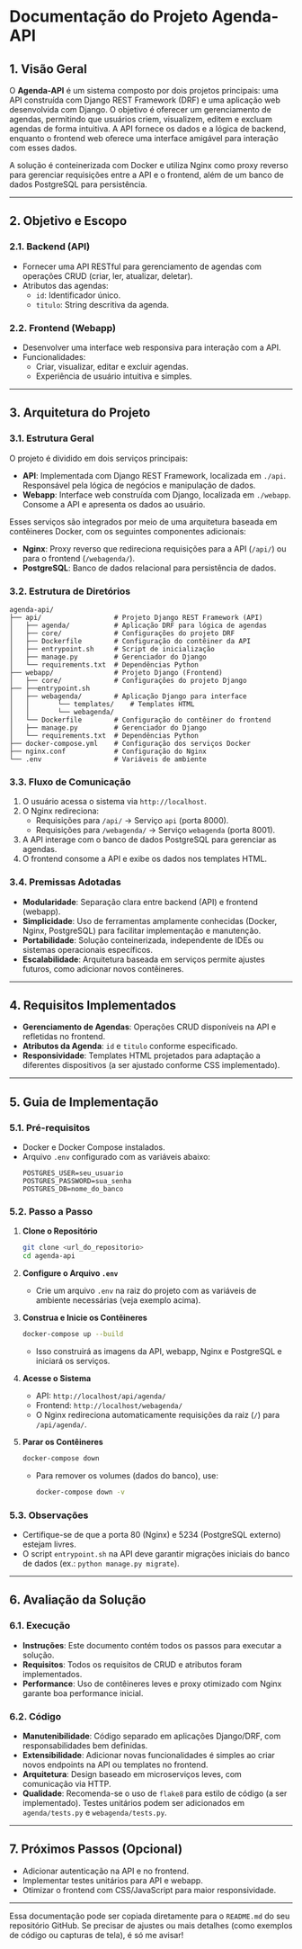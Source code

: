 # Documentação do Projeto Agenda-API

## 1. Visão Geral

O **Agenda-API** é um sistema composto por dois projetos principais: uma API construída com Django REST Framework (DRF) e uma aplicação web desenvolvida com Django. O objetivo é oferecer um gerenciamento de agendas, permitindo que usuários criem, visualizem, editem e excluam agendas de forma intuitiva. A API fornece os dados e a lógica de backend, enquanto o frontend web oferece uma interface amigável para interação com esses dados.

A solução é conteinerizada com Docker e utiliza Nginx como proxy reverso para gerenciar requisições entre a API e o frontend, além de um banco de dados PostgreSQL para persistência.

---

## 2. Objetivo e Escopo

### 2.1. Backend (API)
- Fornecer uma API RESTful para gerenciamento de agendas com operações CRUD (criar, ler, atualizar, deletar).
- Atributos das agendas:
  - `id`: Identificador único.
  - `titulo`: String descritiva da agenda.

### 2.2. Frontend (Webapp)
- Desenvolver uma interface web responsiva para interação com a API.
- Funcionalidades:
  - Criar, visualizar, editar e excluir agendas.
  - Experiência de usuário intuitiva e simples.

---

## 3. Arquitetura do Projeto

### 3.1. Estrutura Geral
O projeto é dividido em dois serviços principais:
- **API**: Implementada com Django REST Framework, localizada em `./api`. Responsável pela lógica de negócios e manipulação de dados.
- **Webapp**: Interface web construída com Django, localizada em `./webapp`. Consome a API e apresenta os dados ao usuário.

Esses serviços são integrados por meio de uma arquitetura baseada em contêineres Docker, com os seguintes componentes adicionais:
- **Nginx**: Proxy reverso que redireciona requisições para a API (`/api/`) ou para o frontend (`/webagenda/`).
- **PostgreSQL**: Banco de dados relacional para persistência de dados.

### 3.2. Estrutura de Diretórios
```
agenda-api/
├── api/                  # Projeto Django REST Framework (API)
│   ├── agenda/           # Aplicação DRF para lógica de agendas
│   ├── core/             # Configurações do projeto DRF
│   ├── Dockerfile        # Configuração do contêiner da API
│   ├── entrypoint.sh     # Script de inicialização
│   ├── manage.py         # Gerenciador do Django
│   └── requirements.txt  # Dependências Python
├── webapp/               # Projeto Django (Frontend)
│   ├── core/             # Configurações do projeto Django
├── ├──entrypoint.sh 
│   ├── webagenda/        # Aplicação Django para interface
│   │       └── templates/    # Templates HTML
│   │       └── webagenda/      
│   └── Dockerfile        # Configuração do contêiner do frontend
│   ├── manage.py         # Gerenciador do Django
│   └── requirements.txt  # Dependências Python
├── docker-compose.yml    # Configuração dos serviços Docker
├── nginx.conf            # Configuração do Nginx
└── .env                  # Variáveis de ambiente
```

### 3.3. Fluxo de Comunicação
1. O usuário acessa o sistema via `http://localhost`.
2. O Nginx redireciona:
   - Requisições para `/api/` → Serviço `api` (porta 8000).
   - Requisições para `/webagenda/` → Serviço `webagenda` (porta 8001).
3. A API interage com o banco de dados PostgreSQL para gerenciar as agendas.
4. O frontend consome a API e exibe os dados nos templates HTML.

### 3.4. Premissas Adotadas
- **Modularidade**: Separação clara entre backend (API) e frontend (webapp).
- **Simplicidade**: Uso de ferramentas amplamente conhecidas (Docker, Nginx, PostgreSQL) para facilitar implementação e manutenção.
- **Portabilidade**: Solução conteinerizada, independente de IDEs ou sistemas operacionais específicos.
- **Escalabilidade**: Arquitetura baseada em serviços permite ajustes futuros, como adicionar novos contêineres.

---

## 4. Requisitos Implementados
- **Gerenciamento de Agendas**: Operações CRUD disponíveis na API e refletidas no frontend.
- **Atributos da Agenda**: `id` e `titulo` conforme especificado.
- **Responsividade**: Templates HTML projetados para adaptação a diferentes dispositivos (a ser ajustado conforme CSS implementado).

---

## 5. Guia de Implementação

### 5.1. Pré-requisitos
- Docker e Docker Compose instalados.
- Arquivo `.env` configurado com as variáveis abaixo:
  ```
  POSTGRES_USER=seu_usuario
  POSTGRES_PASSWORD=sua_senha
  POSTGRES_DB=nome_do_banco
  ```

### 5.2. Passo a Passo
1. **Clone o Repositório**
   ```bash
   git clone <url_do_repositorio>
   cd agenda-api
   ```

2. **Configure o Arquivo `.env`**
   - Crie um arquivo `.env` na raiz do projeto com as variáveis de ambiente necessárias (veja exemplo acima).

3. **Construa e Inicie os Contêineres**
   ```bash
   docker-compose up --build
   ```
   - Isso construirá as imagens da API, webapp, Nginx e PostgreSQL e iniciará os serviços.

4. **Acesse o Sistema**
   - API: `http://localhost/api/agenda/`
   - Frontend: `http://localhost/webagenda/`
   - O Nginx redireciona automaticamente requisições da raiz (`/`) para `/api/agenda/`.

5. **Parar os Contêineres**
   ```bash
   docker-compose down
   ```
   - Para remover os volumes (dados do banco), use:
     ```bash
     docker-compose down -v
     ```

### 5.3. Observações
- Certifique-se de que a porta 80 (Nginx) e 5234 (PostgreSQL externo) estejam livres.
- O script `entrypoint.sh` na API deve garantir migrações iniciais do banco de dados (ex.: `python manage.py migrate`).

---

## 6. Avaliação da Solução

### 6.1. Execução
- **Instruções**: Este documento contém todos os passos para executar a solução.
- **Requisitos**: Todos os requisitos de CRUD e atributos foram implementados.
- **Performance**: Uso de contêineres leves e proxy otimizado com Nginx garante boa performance inicial.

### 6.2. Código
- **Manutenibilidade**: Código separado em aplicações Django/DRF, com responsabilidades bem definidas.
- **Extensibilidade**: Adicionar novas funcionalidades é simples ao criar novos endpoints na API ou templates no frontend.
- **Arquitetura**: Design baseado em microserviços leves, com comunicação via HTTP.
- **Qualidade**: Recomenda-se o uso de `flake8` para estilo de código (a ser implementado). Testes unitários podem ser adicionados em `agenda/tests.py` e `webagenda/tests.py`.

---

## 7. Próximos Passos (Opcional)
- Adicionar autenticação na API e no frontend.
- Implementar testes unitários para API e webapp.
- Otimizar o frontend com CSS/JavaScript para maior responsividade.

---

Essa documentação pode ser copiada diretamente para o `README.md` do seu repositório GitHub. Se precisar de ajustes ou mais detalhes (como exemplos de código ou capturas de tela), é só me avisar!

